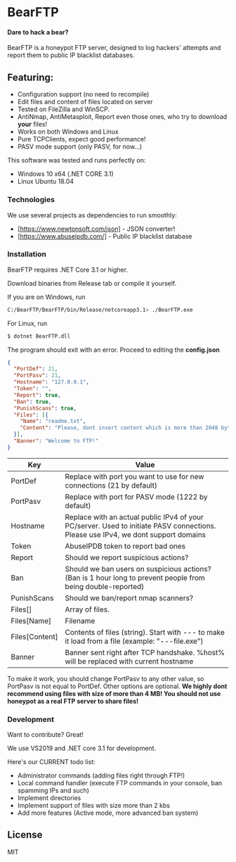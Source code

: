 # BearFTP
#### Dare to hack a bear?

BearFTP is a honeypot FTP server, designed to log hackers' attempts and report them to public IP blacklist databases.

## Featuring:

  - Configuration support (no need to recompile)
  - Edit files and content of files located on server
  - Tested on FileZilla and WinSCP.
  - AntiNmap, AntiMetasploit, Report even those ones, who try to download **your** files!
  - Works on both Windows and Linux
  - Pure TCPClients, expect good performance!
  - PASV mode support (only PASV, for now...)


This software was tested and runs perfectly on:
  - Windows 10 x64 (.NET CORE 3.1)
  - Linux Ubuntu 18.04

### Technologies

We use several projects as dependencies to run smoothly:

* [https://www.newtonsoft.com/json] - JSON converter!
* [https://www.abuseipdb.com/] - Public IP blacklist database

### Installation

BearFTP requires .NET Core 3.1 or higher.

Download binaries from Release tab or compile it yourself.

If you are on Windows, run
```sh
C:/BearFTP/BearFTP/bin/Release/netcoreapp3.1> ./BearFTP.exe
```
For Linux, run
```sh
$ dotnet BearFTP.dll
```
The program should exit with an error. Proceed to editing the **config.json**
```json
{
  "PortDef": 21,
  "PortPasv": 21,
  "Hostname": "127.0.0.1",
  "Token": "",
  "Report": true,
  "Ban": true,
  "PunishScans": true,
  "Files": [{
    "Name": "readme.txt",
    "Content": "Please, dont insert content which is more than 2048 bytes!"
  }],
  "Banner": "Welcome to FTP!"
}
```
| Key | Value |
| ------ | ------ |
| PortDef | Replace with port you want to use for new connections (21 by default) |
| PortPasv | Replace with port for PASV mode (1222 by default) |
| Hostname | Replace with an actual public IPv4 of your PC/server. Used to initiate PASV connections. Please use IPv4, we dont support domains |
| Token | AbuseIPDB token to report bad ones |
| Report | Should we report suspicious actions? |
| Ban | Should we ban users on suspicious actions? (Ban is 1 hour long to prevent people from being double-reported) |
| PunishScans | Should we ban/report nmap scanners? |
| Files[] | Array of files. |
| Files[Name] | Filename |
| Files[Content] | Contents of files (string). Start with --- to make it load from a file (example: "---file.exe") |
| Banner | Banner sent right after TCP handshake. %host% will be replaced with current hostname |

To make it work, you should change PortPasv to any other value, so PortPasv is not equal to PortDef. Other options are optional.
**We highly dont recommend using files with size of more than 4 MB! You should not use honeypot as a real FTP server to share files!**

### Development

Want to contribute? Great!

We use VS2019 and .NET core 3.1 for development.

Here's our CURRENT todo list:
- Administrator commands (adding files right through FTP!)
- Local command handler (execute FTP commands in your console, ban spamming IPs and such)
- Implement directories
- Implement support of files with size more than 2 kbs
- Add more features (Active mode, more advanced ban system)


License
----

MIT